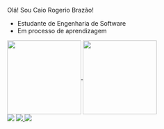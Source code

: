 Olá! Sou Caio Rogerio Brazão!
- Estudante de Engenharia de Software
- Em processo de aprendizagem

<a href="https://github.com/MariaClaraKalile/github-readme-stats">
  <img height=170 align="center" src="https://github-readme-stats.vercel.app/api?username=MariaClaraKalile&show_icons=true&theme=radical" />
</a>
<a href="https://github.com/MariaClaraKalile/convoychat">
  <img height=170 align="center" src="https://github-readme-stats.vercel.app/api/top-langs?username=MariaClaraKalile&layout=compact&langs_count=8&card_width=320&show_icons=true&theme=radical" />
</a>

<div>
  <a href="https://instagram.com/m.clarak" target="_blank"><img src="https://img.shields.io/badge/-Instagram-%23E4405F?style=for-the-badge&logo=instagram&logoColor=white" target="_blank"></a> 
  <a href="https://www.linkedin.com/in/maria-clara-kalile-892867319/"target="_blank"><img src="https://img.shields.io/badge/-LinkedIn-%230077B5?style=for-the-badge&logo=linkedin&logoColor=white" target="_blank">
  <a href = "mailto:kalilemariaclara@gmail.com"><img src="https://img.shields.io/badge/-Gmail-%23333?style=for-the-badge&logo=gmail&logoColor=white" target="_blank"></a>
  </a> 
</div>
